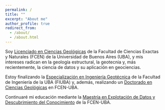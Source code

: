 ```yaml
---
permalink: /
title: ""
excerpt: "About me"
author_profile: true
redirect_from: 
  - /about/
  - /about.html
---
```


Soy [Licenciado en Ciencias Geológicas](https://www.gl.fcen.uba.ar/index.php/academico/carrera-de-lic-en-cs-geologicas/) de la Facultad de Ciencias Exactas y Naturales (FCEN) de la Universidad de Buenos Aires (UBA), y mis intereses radican en la geología estructural, la geotecnia y, más recientemente, la ciencia de datos y su aplicación en geociencias. 
  
Estoy finalizando la [Especialización en Ingeniería Geotécnica](https://campusold.fi.uba.ar/course/view.php?id=3350) de la Facultad de Ingeniería de la UBA (FIUBA) y, además, realizando un [Doctorado en Ciencias Geológicas](https://www.gl.fcen.uba.ar/index.php/academico/carrera-de-doctorado-en-cs-geol-gicas/) en FCEN-UBA. 

Continuaré mi educación mediante la [Maestría en Explotación de Datos y Descubrimiento del Conocimiento](https://datamining.dc.uba.ar/datamining/) de la FCEN-UBA.

